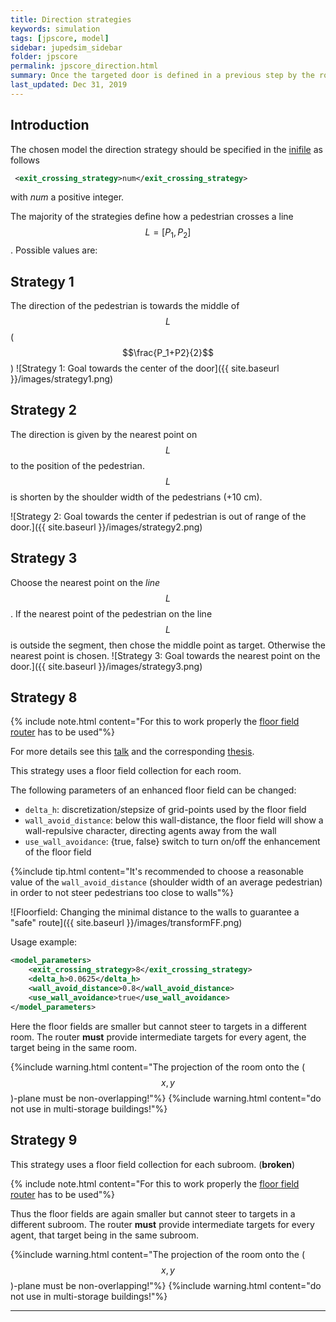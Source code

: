 ```yaml
---
title: Direction strategies
keywords: simulation
tags: [jpscore, model]
sidebar: jupedsim_sidebar
folder: jpscore
permalink: jpscore_direction.html
summary: Once the targeted door is defined in a previous step by the router, the pedestrian aims at a specific point on the door. This point defines the desired direction of the pedestrian. This pages shows different methods how to define this point.
last_updated: Dec 31, 2019
---
```


## Introduction

The chosen model the direction strategy should be specified in the [inifile](jpscore_inifile.html) as follows

```xml
 <exit_crossing_strategy>num</exit_crossing_strategy>
```

with *num* a positive integer.

The majority of the strategies define how a pedestrian crosses a line $$L = [P_1, P_2]$$. Possible values are:

## Strategy 1
The direction of the pedestrian is towards the middle of $$L$$ ($$\frac{P_1+P2}{2}$$)
![Strategy 1: Goal towards the center of the door]({{ site.baseurl }}/images/strategy1.png)

## Strategy 2
The direction is given by the nearest point on $$L$$ to the position of the pedestrian.
   $$L$$ is shorten by the shoulder width of the pedestrians (+10 cm).
  
  
![Strategy 2: Goal towards the center if pedestrian is out of range of the door.]({{ site.baseurl }}/images/strategy2.png)

## Strategy 3 
Choose the nearest point on the *line* $$L$$. 
If the nearest point of the pedestrian on the line $$L$$ is outside the segment, then chose the middle point as target.
Otherwise the nearest point is chosen.
![Strategy 3: Goal towards the nearest point on the door.]({{ site.baseurl }}/images/strategy3.png)

## Strategy 8 
{% include note.html content="For this to work properly the [floor field router](jpscore_routing.html#floorfield-router) has to be used"%}

For more details see this [talk](https://fz-juelich.sciebo.de/index.php/s/s1ORGTUssCsHDHC) and the corresponding [thesis](https://fz-juelich.sciebo.de/index.php/s/VFnUCH2gtz1mSoL).

This strategy uses a floor field collection for each room.

The following parameters of an enhanced floor field can be changed:
- `delta_h`: discretization/stepsize of grid-points used by the floor field
- `wall_avoid_distance`: below this wall-distance, the floor field will show a wall-repulsive character, directing agents away from the wall
- `use_wall_avoidance`: {true, false} switch to turn on/off the enhancement of the floor field

{%include tip.html content="It's recommended to choose a reasonable value of the `wall_avoid_distance` (shoulder width of an average  pedestrian) in order to not steer pedestrians too close to walls"%}

![Floorfield: Changing the minimal distance to the walls to guarantee a "safe" route]({{ site.baseurl }}/images/transformFF.png)

Usage example:
```xml
<model_parameters>
    <exit_crossing_strategy>8</exit_crossing_strategy>
    <delta_h>0.0625</delta_h>
    <wall_avoid_distance>0.8</wall_avoid_distance>
    <use_wall_avoidance>true</use_wall_avoidance>
</model_parameters>
```


Here the floor fields are smaller but cannot steer to targets in a different room.
The router **must** provide intermediate targets for every agent, the target being in the same room.

{%include warning.html content="The projection of the room onto the ($$x,\, y$$)-plane must be non-overlapping!"%}
{%include warning.html content="do not use in multi-storage buildings!"%}

## Strategy 9
This strategy uses a floor field collection for each subroom. (__broken__)

{% include note.html content="For this to work properly the [floor field router](jpscore_routing.html#floorfield-router) has to be used"%}

Thus the floor fields are again smaller but cannot steer to targets in a different subroom.
The router **must** provide intermediate targets for every agent, that target being in the same subroom.

{%include warning.html content="The projection of the room onto the ($$x,\, y$$)-plane must be non-overlapping!"%}
{%include warning.html content="do not use in multi-storage buildings!"%}



---



[#Chraibi2011]: http://aimsciences.org/journals/displayPaper.jsp?paperID=6440 "Chraibi el al. Force-based models of pedestrian dynamics.  Pages: 425 - 442, Volume 6, Issue 3, September 2011"
